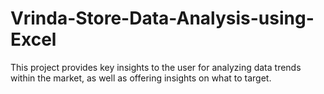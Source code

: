 # Vrinda-Store-Data-Analysis-using-Excel
This project provides key insights to the user for analyzing data trends within the market, as well as offering insights on what to target.
